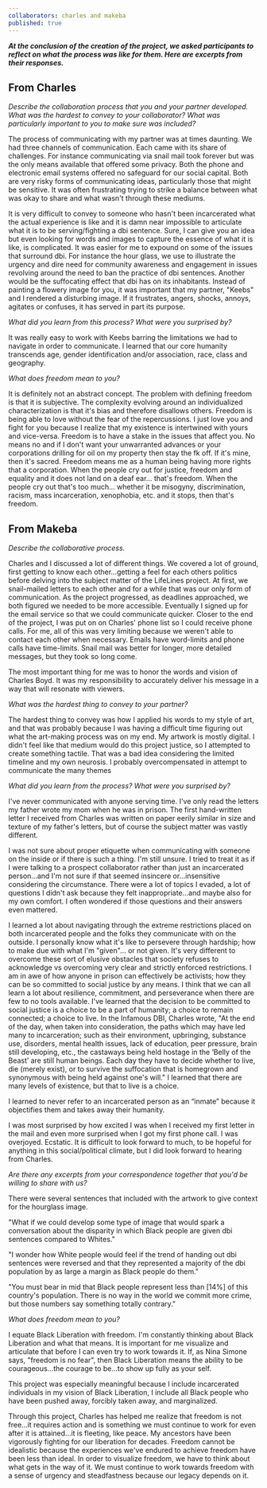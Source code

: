 ```yaml
---
collaborators: charles and makeba
published: true
---
```

**_At the conclusion of the creation of the project, we asked participants to reflect on what the process was like for them. Here are excerpts from their responses._**

## From Charles

_Describe the collaboration process that you and your partner developed. What was the hardest to convey to your collaborator? What was particularly important to you to make sure was included?_
 
The process of communicating with my partner was at times daunting. We had three channels of communication. Each came with its share of challenges. For instance communicating via snail mail took forever but was the only means available that offered some privacy. Both the phone and electronic email systems offered no safeguard for our social capital. Both are very risky forms of communicating ideas, particularly those that might be sensitive. It was often frustrating trying to strike a balance between what was okay to share and what wasn't through these mediums.
 
It is very difficult to convey to someone who hasn't been incarcerated what the actual experience is like and it is damn near impossible to articulate what it is to be serving/fighting a dbi sentence. Sure, I can give you an idea but even looking for words and images to capture the essence of what it is like, is complicated. It was easier for me to expound on some of the issues that surround dbi. For instance the hour glass, we use to illustrate the urgency and dire need for community awareness and engagement in issues revolving around the need to ban the practice of dbi sentences. Another would be the suffocating effect that dbi has on its inhabitants. Instead of painting a flowery image for you, it was important that my partner, "Keebs" and I rendered a disturbing image. If it frustrates, angers, shocks, annoys, agitates or confuses, it has served in part its purpose.
 
_What did you learn from this process? What were you surprised by?_
 
It was really easy to work with Keebs barring the limitations we had to navigate in order to communicate. I learned that our core humanity transcends age, gender identification and/or association, race, class and geography.
 
_What does freedom mean to you?_
 
It is definitely not an abstract concept. The problem with defining freedom is that it is subjective. The complexity evolving around an individualized characterization is that it's bias and therefore disallows others. Freedom is being able to love without the fear of the repercussions. I just love you and fight for you because I realize that my existence is intertwined with yours and vice-versa. Freedom is to have a stake in the issues that affect you. No means no and if I don't want your unwarranted advances or your corporations drilling for oil on my property then stay the fk off. If it's mine, then it's sacred. Freedom means me as a human being having more rights that a corporation. When the people cry out for justice, freedom and equality and it does not land on a deaf ear... that's freedom. When the people cry out that's too much... whether it be misogyny, discrimination, racism, mass incarceration, xenophobia, etc. and it stops, then that's freedom.
 
## From Makeba

_Describe the collaborative process._

Charles and I discussed a lot of different things. We covered a lot of ground, first getting to know each other...getting a feel for each others politics before delving into the subject matter of the LifeLines project. At first, we snail-mailed letters to each other and for a while that was our only form of communication. As the project progressed, as deadlines approached, we both figured we needed to be more accessible. Eventually I signed up for the email service so that we could communicate quicker. Closer to the end of the project, I was put on on Charles' phone list so I could receive phone calls. For me, all of this was very limiting because we weren't able to contact each other when necessary. Emails have word-limits and phone calls have time-limits. Snail mail was better for longer, more detailed messages, but they took so long come.  
 
The most important thing for me was to honor the words and vision of Charles Boyd. It was my responsibility to accurately deliver his message in a way that will resonate with viewers.  
 
_What was the hardest thing to convey to your partner?_

The hardest thing to convey was how I applied his words to my style of art, and that was probably because I was having a difficult time figuring out what the art-making process was on my end. My artwork is mostly digital. I didn't feel like that medium would do this project justice, so I attempted to create something tactile. That was a bad idea considering the limited timeline and my own neurosis. I probably overcompensated in attempt to communicate the many themes
 
_What did you learn from the process? What were you surprised by?_

I've never communicated with anyone serving time. I've only read the letters my father wrote my mom when he was in prison. The first hand-written letter I received from Charles was written on paper eerily similar in size and texture of my father's letters, but of course the subject matter was vastly different. 
 
I was not sure about proper etiquette when communicating with someone on the inside or if there is such a thing. I'm still unsure. I tried to treat it as if I were talking to a prospect collaborator rather than just an incarcerated person...and I'm not sure if that seemed insincere or...insensitive considering the circumstance. There were a lot of topics I evaded, a lot of questions I didn't ask because they felt inappropriate...and maybe also for my own comfort. I often wondered if those questions and their answers even mattered. 
 
I learned a lot about navigating through the extreme restrictions placed on both incarcerated people and the folks they communicate with on the outside. I personally know what it's like to persevere through hardship; how to make due with what I'm "given"... or not given. It's very different to overcome these sort of elusive obstacles that society refuses to acknowledge vs overcoming very clear and strictly enforced restrictions. I am in awe of how anyone in prison can effectively be activists; how they can be so committed to social justice by any means. I think that we can all learn a lot about resilience, commitment, and perseverance when there are few to no tools available. I've learned that the decision to be committed to social justice is a choice to be a part of humanity; a choice to remain connected; a choice to live. In the Infamous DBI, Charles wrote, "At the end of the day, when taken into consideration, the paths which may have led many to incarceration; such as their environment, upbringing, substance use, disorders, mental health issues, lack of education, peer pressure, brain still developing, etc., the castaways being held hostage in the ‘Belly of the Beast’ are still human beings. Each day they have to decide whether to live, die (merely exist), or to survive the suffocation that is homegrown and synonymous with being held against one's  will." I learned that there are many levels of existence, but that to live is a choice. 

I learned to never refer to an incarcerated person as an “inmate” because it objectifies them and takes away their humanity. 
 
I was most surprised by how excited I was when I received my first letter in the mail and even more surprised when I got my first phone call. I was overjoyed. Ecstatic. It is difficult to look forward to much, to be hopeful for anything in this social/political climate, but I did look forward to hearing from Charles. 
 
_Are there any excerpts from your correspondence together that you'd be willing to share with us?_

There were several sentences that included with the artwork to give context for the hourglass image. 
 
"What if we could develop some type of image that would spark a conversation about the disparity in which Black people are given dbi sentences compared to Whites." 
 
"I wonder how White people would feel if the trend of handing out dbi sentences were reversed and that they represented a majority of the dbi population by as large a margin as Black people do them." 
 
"You must bear in mid that Black people represent less than [14%] of this country's population. There is no way in the world we commit more crime, but those numbers say something totally contrary." 
 
_What does freedom mean to you?_

I equate Black Liberation with freedom. I'm constantly thinking about Black Liberation and what that means. It is important for me visualize and articulate that before I can even try to work towards it. If, as Nina Simone says, "freedom is no fear", then Black Liberation means the ability to be courageous...the courage to be...to show up fully as your self. 
 
This project was especially meaningful because I include incarcerated individuals in my vision of Black Liberation, I include all Black people who have been pushed away, forcibly taken away, and marginalized. 
 
Through this project, Charles has helped me realize that freedom is not free...it requires action and is something we must continue to work for even after it is attained...it is fleeting, like peace. My ancestors have been vigorously fighting for our liberation for decades. Freedom cannot be idealistic because the experiences we've endured to achieve freedom have been less than ideal. In order to visualize freedom, we have to think about what gets in the way of it. We must continue to work towards freedom with a sense of urgency and steadfastness because our legacy depends on it.
